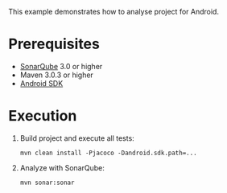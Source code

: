This example demonstrates how to analyse project for Android.

Prerequisites
=============

* [SonarQube](http://www.sonarsource.org/downloads/) 3.0 or higher
* Maven 3.0.3 or higher
* [Android SDK](http://developer.android.com/sdk/index.html)

Execution
=========

1.  Build project and execute all tests:

        mvn clean install -Pjacoco -Dandroid.sdk.path=...

2.  Analyze with SonarQube:

        mvn sonar:sonar
